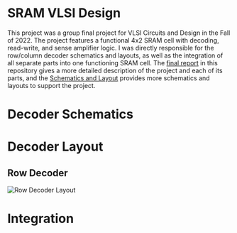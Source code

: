 # SRAM VLSI Design
This project was a group final project for VLSI Circuits and Design in the Fall of 2022. The project features
a functional 4x2 SRAM cell with decoding, read-write, and sense amplifier logic. I was directly responsible for the
row/column decoder schematics and layouts, as well as the integration of all separate parts into one functioning SRAM cell.
The [final report](https://github.com/NikodemGazda/Projects/blob/main/SRAM%20VLSI%20Design/Report.pdf) 
in this repository gives a more detailed description of the project and each of its parts, and the
[Schematics and Layout](https://github.com/NikodemGazda/Projects/blob/main/SRAM%20VLSI%20Design/Schematics%20and%20Layouts.pdf)
provides more schematics and layouts to support the project.

# Decoder Schematics

# Decoder Layout
## Row Decoder
![Row Decoder Layout](https://github.com/NikodemGazda/Projects/assets/26459327/25e42629-f2f2-49ae-9d52-94f8bc510299)

# Integration
